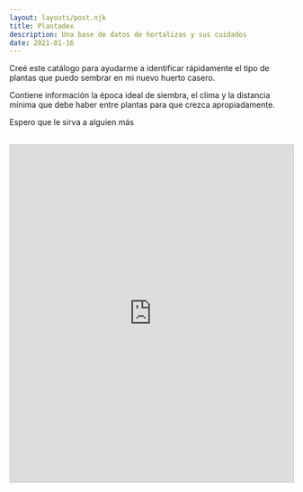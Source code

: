 ```yaml
---
layout: layouts/post.njk
title: Plantadex
description: Una base de datos de hortalizas y sus cuidados
date: 2021-01-16
---
```


Creé este catálogo para ayudarme a identificar rápidamente el tipo de plantas que puedo sembrar en mi nuevo huerto casero.

Contiene información la época ideal de siembra, el clima y la distancia mínima que debe haber entre plantas para que crezca apropiadamente.

Espero que le sirva a alguien más

<br/>

<iframe class="airtable-embed" src="https://airtable.com/embed/shrHjtVZgu7AWMOHR?backgroundColor=blue&viewControls=on" frameborder="0" onmousewheel="" width="100%" height="600" style="background: transparent; border: 1px solid #ccc;"></iframe>
